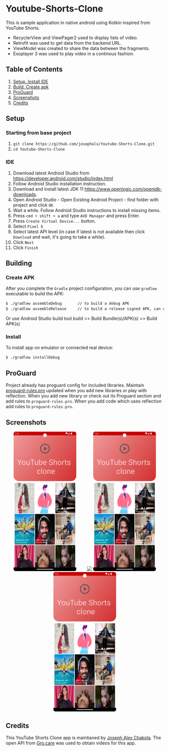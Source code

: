 # Youtube-Shorts-Clone

This is sample application in native android using Kotkin inspired from YouTube Shorts. 
* RecyclerView and ViewPager2 used to display lists of video.  
* Retrofit was used to get data from the backend URL.
* ViewModel was created to share the data between the fragments.
* Exoplayer 3 was used to play video in a continous fashion.

## Table of Contents
1. [Setup. Install IDE](#setup)
1. [Build. Create apk](#building)
1. [ProGuard](#proguard)
2. [Screenshots](#screenshots)
3. [Credits](#credits)

## Setup
### Starting from base project
1. `git clone https://github.com/josephalx/Youtube-Shorts-Clone.git`
1. `cd Youtube-Shorts-Clone`

### IDE
1. Download latest Android Studio from https://developer.android.com/studio/index.html
1. Follow Android Studio installation instruction.
1. Download and install latest JDK 11 https://www.openlogic.com/openjdk-downloads.
1. Open Android Studio - Open Existing Android Project - find folder with project and click `OK`
1. Wait a while. Follow Android Studio instructions to install missing items.
1. Press `cmd + shift + a` and type `AVD Manager` and press Enter.
1. Press `Create Virtual Device...` button.
1. Select `Pixel 6`
1. Select latest API level (in case if latest is not available then click `Download` and wait, it's going to take a while).
1. Click `Next`
1. Click `Finish`

## Building
### Create APK
After you complete the `Gradle` project configuration, you can use `gradlew` executable to build the APK:
```bash
$ ./gradlew assembleDebug       // to build a debug APK
$ ./gradlew assembleRelease     // to build a release signed APK, can upload to Market
```
Or use Android Studio build tool build >> Build Bundle(s)/APK(s) >> Build APK(s)
### Install
To install app on emulator or connected real device:
```bash
$ ./gradlew installDebug
```
## ProGuard
Project already has proguard config for included libraries.
Maintain [proguard-rules.pro](https://github.com/josephalx/Youtube-Shorts-Clone/blob/main/app/proguard-rules.pro) updated when you add new libraries or play with reflection.
When you add new library or check out its Proguard section and add rules to `proguard-rules.pro`.
When you add code which uses reflection add rules to `proguard-rules.pro`.

## Screenshots
<div align="center">
    <img src="/Screenshots/Screenshot_20230603_192749.png" width="200px" style="margin-right: 30px;"/> 
    <img src="/Screenshots/Screenshot_20230603_192844.png" width="200px"/> 
    <img src="/Screenshots/Screenshot_20230603_192749.png" width="200px"/> 
    <img src="/Screenshots/Screenshot_20230603_192749.png" width="200px"/> 
</div>


## Credits
This YouTube Shorts Clone app is maintianed by [Joseph Alex Chakola](https://github.com/josephalx). The open API from [Gro.care](https://gro.care/) was used to obtain videos for this app.
